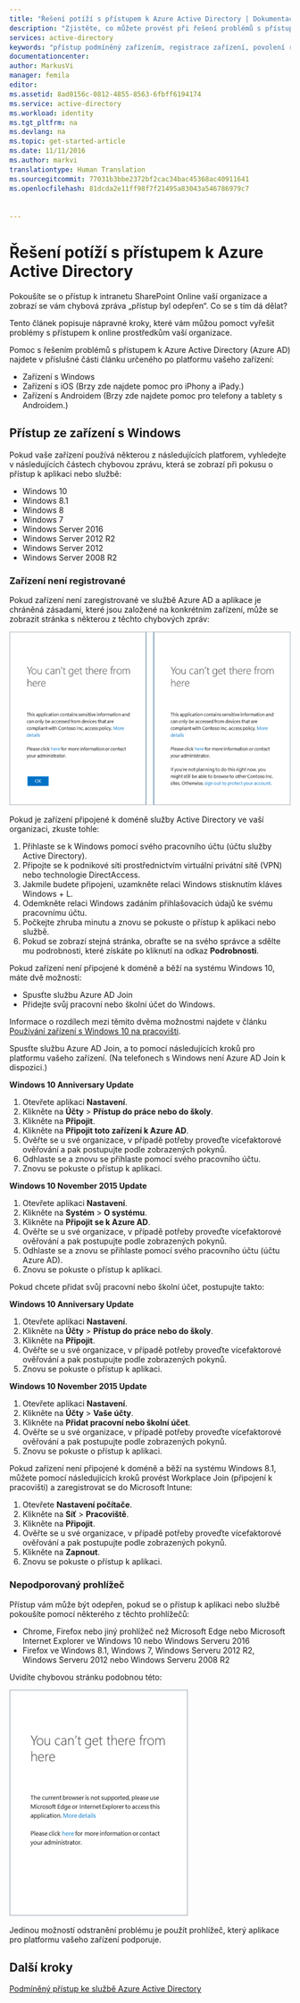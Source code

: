 ```yaml
---
title: "Řešení potíží s přístupem k Azure Active Directory | Dokumentace Microsoftu"
description: "Zjistěte, co můžete provést při řešení problémů s přístupem k online prostředkům vaší organizace."
services: active-directory
keywords: "přístup podmíněný zařízením, registrace zařízení, povolení registrace zařízení, registrace zařízení a MDM"
documentationcenter: 
author: MarkusVi
manager: femila
editor: 
ms.assetid: 8ad0156c-0812-4855-8563-6fbff6194174
ms.service: active-directory
ms.workload: identity
ms.tgt_pltfrm: na
ms.devlang: na
ms.topic: get-started-article
ms.date: 11/11/2016
ms.author: markvi
translationtype: Human Translation
ms.sourcegitcommit: 77031b3bbe2372bf2cac34bac45368ac40911641
ms.openlocfilehash: 81dcda2e11ff98f7f21495a83043a546786979c7


---
```

# <a name="troubleshooting-for-azure-active-directory-access-issues"></a>Řešení potíží s přístupem k Azure Active Directory
Pokoušíte se o přístup k intranetu SharePoint Online vaší organizace a zobrazí se vám chybová zpráva „přístup byl odepřen“. Co se s tím dá dělat?


Tento článek popisuje nápravné kroky, které vám můžou pomoct vyřešit problémy s přístupem k online prostředkům vaší organizace.

Pomoc s řešením problémů s přístupem k Azure Active Directory (Azure AD) najdete v příslušné části článku určeného po platformu vašeho zařízení:

* Zařízení s Windows
* Zařízení s iOS (Brzy zde najdete pomoc pro iPhony a iPady.)
* Zařízení s Androidem (Brzy zde najdete pomoc pro telefony a tablety s Androidem.)

## <a name="access-from-a-windows-device"></a>Přístup ze zařízení s Windows
Pokud vaše zařízení používá některou z následujících platforem, vyhledejte v následujících částech chybovou zprávu, která se zobrazí při pokusu o přístup k aplikaci nebo službě:

* Windows 10
* Windows 8.1
* Windows 8
* Windows 7
* Windows Server 2016
* Windows Server 2012 R2
* Windows Server 2012
* Windows Server 2008 R2

### <a name="device-is-not-registered"></a>Zařízení není registrované
Pokud zařízení není zaregistrované ve službě Azure AD a aplikace je chráněná zásadami, které jsou založené na konkrétním zařízení, může se zobrazit stránka s některou z těchto chybových zpráv:

![Zprávy „Odsud se tam nelze dostat“ pro neregistrovaná zařízení](./media/active-directory-conditional-access-device-remediation/01.png "Scenario")

Pokud je zařízení připojené k doméně služby Active Directory ve vaší organizaci, zkuste tohle:

1. Přihlaste se k Windows pomocí svého pracovního účtu (účtu služby Active Directory).
2. Připojte se k podnikové síti prostřednictvím virtuální privátní sítě (VPN) nebo technologie DirectAccess.
3. Jakmile budete připojeni, uzamkněte relaci Windows stisknutím kláves Windows + L.
4. Odemkněte relaci Windows zadáním přihlašovacích údajů ke svému pracovnímu účtu.
5. Počkejte zhruba minutu a znovu se pokuste o přístup k aplikaci nebo službě.
6. Pokud se zobrazí stejná stránka, obraťte se na svého správce a sdělte mu podrobnosti, které získáte po kliknutí na odkaz **Podrobnosti**.

Pokud zařízení není připojené k doméně a běží na systému Windows 10, máte dvě možnosti:

* Spusťte službu Azure AD Join
* Přidejte svůj pracovní nebo školní účet do Windows.

Informace o rozdílech mezi těmito dvěma možnostmi najdete v článku [Používání zařízení s Windows 10 na pracovišti](active-directory-azureadjoin-windows10-devices.md).

Spusťte službu Azure AD Join, a to pomocí následujících kroků pro platformu vašeho zařízení. (Na telefonech s Windows není Azure AD Join k dispozici.)

**Windows 10 Anniversary Update**

1. Otevřete aplikaci **Nastavení**.
2. Klikněte na **Účty**  >  **Přístup do práce nebo do školy**.
3. Klikněte na **Připojit**.
4. Klikněte na **Připojit toto zařízení k Azure AD**.
5. Ověřte se u své organizace, v případě potřeby proveďte vícefaktorové ověřování a pak postupujte podle zobrazených pokynů.
6. Odhlaste se a znovu se přihlaste pomocí svého pracovního účtu.
7. Znovu se pokuste o přístup k aplikaci.

**Windows 10 November 2015 Update**

1. Otevřete aplikaci **Nastavení**.
2. Klikněte na **Systém**  >  **O systému**.
3. Klikněte na **Připojit se k Azure AD**.
4. Ověřte se u své organizace, v případě potřeby proveďte vícefaktorové ověřování a pak postupujte podle zobrazených pokynů.
5. Odhlaste se a znovu se přihlaste pomocí svého pracovního účtu (účtu Azure AD).
6. Znovu se pokuste o přístup k aplikaci.

Pokud chcete přidat svůj pracovní nebo školní účet, postupujte takto:

**Windows 10 Anniversary Update**

1. Otevřete aplikaci **Nastavení**.
2. Klikněte na **Účty**  >  **Přístup do práce nebo do školy**.
3. Klikněte na **Připojit**.
4. Ověřte se u své organizace, v případě potřeby proveďte vícefaktorové ověřování a pak postupujte podle zobrazených pokynů.
5. Znovu se pokuste o přístup k aplikaci.

**Windows 10 November 2015 Update**

1. Otevřete aplikaci **Nastavení**.
2. Klikněte na **Účty**  >  **Vaše účty**.
3. Klikněte na **Přidat pracovní nebo školní účet**.
4. Ověřte se u své organizace, v případě potřeby proveďte vícefaktorové ověřování a pak postupujte podle zobrazených pokynů.
5. Znovu se pokuste o přístup k aplikaci.

Pokud zařízení není připojené k doméně a běží na systému Windows 8.1, můžete pomocí následujících kroků provést Workplace Join (připojení k pracovišti) a zaregistrovat se do Microsoft Intune:

1. Otevřete **Nastavení počítače**.
2. Klikněte na **Síť**  >  **Pracoviště**.
3. Klikněte na **Připojit**.
4. Ověřte se u své organizace, v případě potřeby proveďte vícefaktorové ověřování a pak postupujte podle zobrazených pokynů.
5. Klikněte na **Zapnout**.
6. Znovu se pokuste o přístup k aplikaci.

### <a name="browser-is-not-supported"></a>Nepodporovaný prohlížeč
Přístup vám může být odepřen, pokud se o přístup k aplikaci nebo službě pokoušíte pomocí některého z těchto prohlížečů:

* Chrome, Firefox nebo jiný prohlížeč než Microsoft Edge nebo Microsoft Internet Explorer ve Windows 10 nebo Windows Serveru 2016
* Firefox ve Windows 8.1, Windows 7, Windows Serveru 2012 R2, Windows Serveru 2012 nebo Windows Serveru 2008 R2

Uvidíte chybovou stránku podobnou této:

![Zpráva „Odsud se tam nelze dostat“ pro nepodporované prohlížeče](./media/active-directory-conditional-access-device-remediation/02.png "Scenario")

Jedinou možností odstranění problému je použít prohlížeč, který aplikace pro platformu vašeho zařízení podporuje.

## <a name="next-steps"></a>Další kroky
[Podmíněný přístup ke službě Azure Active Directory](active-directory-conditional-access.md)




<!--HONumber=Nov16_HO2-->


